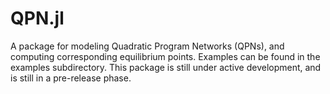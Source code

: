 # QPN.jl

A package for modeling Quadratic Program Networks (QPNs), and computing corresponding equilibrium points. Examples can be found in the examples subdirectory. This package is still under active development, and is still in a pre-release phase. 

